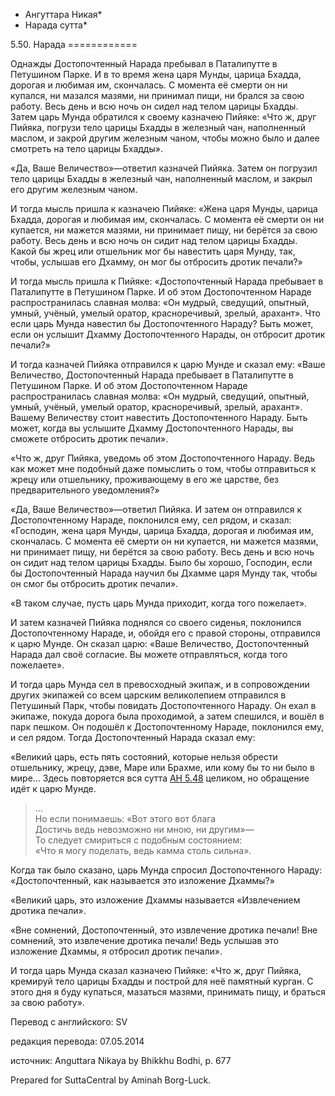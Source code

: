 * Ангуттара Никая*
* Нарада сутта*

5\.50\. Нарада
\=\=\=\=\=\=\=\=\=\=\=\=

Однажды Достопочтенный Нарада пребывал в Паталипутте в Петушином Парке\. И в то время жена царя Мунды, царица Бхадда, дорогая и любимая им, скончалась\. С момента её смерти он ни купался, ни мазался мазями, ни принимал пищи, ни брался за свою работу\. Весь день и всю ночь он сидел над телом царицы Бхадды\. Затем царь Мунда обратился к своему казначею Пийяке: «Что ж, друг Пийяка, погрузи тело царицы Бхадды в железный чан, наполненный маслом, и закрой другим железным чаном, чтобы можно было и далее смотреть на тело царицы Бхадды»\.

«Да, Ваше Величество»—ответил казначей Пийяка\. Затем он погрузил тело царицы Бхадды в железный чан, наполненный маслом, и закрыл его другим железным чаном\.

И тогда мысль пришла к казначею Пийяке: «Жена царя Мунды, царица Бхадда, дорогая и любимая им, скончалась\. С момента её смерти он ни купается, ни мажется мазями, ни принимает пищу, ни берётся за свою работу\. Весь день и всю ночь он сидит над телом царицы Бхадды\. Какой бы жрец или отшельник мог бы навестить царя Мунду, так, чтобы, услышав его Дхамму, он мог бы отбросить дротик печали?»

И тогда мысль пришла к Пийяке: «Достопочтенный Нарада пребывает в Паталипутте в Петушином Парке\. И об этом Достопочтенном Нараде распространилась славная молва: «Он мудрый, сведущий, опытный, умный, учёный, умелый оратор, красноречивый, зрелый, арахант»\. Что если царь Мунда навестил бы Достопочтенного Нараду? Быть может, если он услышит Дхамму Достопочтенного Нарады, он отбросит дротик печали?»

И тогда казначей Пийяка отправился к царю Мунде и сказал ему: «Ваше Величество, Достопочтенный Нарада пребывает в Паталипутте в Петушином Парке\. И об этом Достопочтенном Нараде распространилась славная молва: «Он мудрый, сведущий, опытный, умный, учёный, умелый оратор, красноречивый, зрелый, арахант»\. Вашему Величеству стоит навестить Достопочтенного Нараду\. Быть может, когда вы услышите Дхамму Достопочтенного Нарады, вы сможете отбросить дротик печали»\.

«Что ж, друг Пийяка, уведомь об этом Достопочтенного Нараду\. Ведь как может мне подобный даже помыслить о том, чтобы отправиться к жрецу или отшельнику, проживающему в его же царстве, без предварительного уведомления?»

«Да, Ваше Величество»—ответил Пийяка\. И затем он отправился к Достопочтенному Нараде, поклонился ему, сел рядом, и сказал: «Господин, жена царя Мунды, царица Бхадда, дорогая и любимая им, скончалась\. С момента её смерти он ни купается, ни мажется мазями, ни принимает пищу, ни берётся за свою работу\. Весь день и всю ночь он сидит над телом царицы Бхадды\. Было бы хорошо, Господин, если бы Достопочтенный Нарада научил бы Дхамме царя Мунду так, чтобы он cмог бы отбросить дротик печали»\.

«В таком случае, пусть царь Мунда приходит, когда того пожелает»\.

И затем казначей Пийяка поднялся со своего сиденья, поклонился Достопочтенному Нараде, и, обойдя его с правой стороны, отправился к царю Мунде\. Он сказал царю: «Ваше Величество, Достопочтенный Нарада дал своё согласие\. Вы можете отправляться, когда того пожелаете»\.

И тогда царь Мунда сел в превосходный экипаж, и в сопровождении других экипажей со всем царским великолепием отправился в Петушиный Парк, чтобы повидать Достопочтенного Нараду\. Он ехал в экипаже, покуда дорога была проходимой, а затем спешился, и вошёл в парк пешком\. Он подошёл к Достопочтенному Нараде, поклонился ему, и сел рядом\. Тогда Достопочтенный Нарада сказал ему:

«Великий царь, есть пять состояний, которые нельзя обрести отшельнику, жрецу, дэве, Маре или Брахме, или кому бы то ни было в мире… Здесь повторяется вся сутта [АН 5\.48](/an5\.48/ru/sv) целиком, но обращение идёт к царю Мунде\.

> …  
> Но если понимаешь: «Вот этого вот блага  
> Достичь ведь невозможно ни мною, ни другим»—  
> То следует смириться с подобным состоянием:  
> «Что я могу поделать, ведь камма столь сильна»\.

Когда так было сказано, царь Мунда спросил Достопочтенного Нараду: «Достопочтенный, как называется это изложение Дхаммы?»

«Великий царь, это изложение Дхаммы называется «Извлечением дротика печали»\.

«Вне сомнений, Достопочтенный, это извлечение дротика печали\! Вне сомнений, это извлечение дротика печали\! Ведь услышав это изложение Дхаммы, я отбросил дротик печали»\.

И тогда царь Мунда сказал казначею Пийяке: «Что ж, друг Пийяка, кремируй тело царицы Бхадды и построй для неё памятный курган\. С этого дня я буду купаться, мазаться мазями, принимать пищу, и браться за свою работу»\.

Перевод с английского: SV

редакция перевода: 07\.05\.2014

источник: Anguttara Nikaya by Bhikkhu Bodhi, p\. 677

Prepared for SuttaCentral by Aminah Borg\-Luck\.